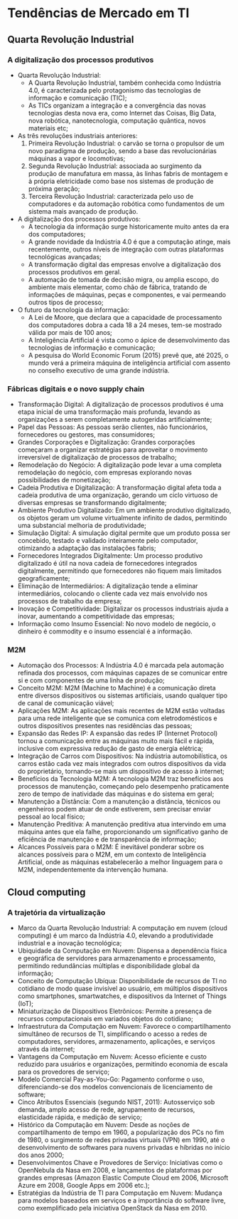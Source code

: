 # Tendências de Mercado em TI

## Quarta Revolução Industrial

### A digitalização dos processos produtivos

- Quarta Revolução Industrial:
  - A Quarta Revolução Industrial, também conhecida como Indústria 4.0, é caracterizada pelo protagonismo das tecnologias de informação e comunicação (TIC);
  - As TICs organizam a integração e a convergência das novas tecnologias desta nova era, como Internet das Coisas, Big Data, nova robótica, nanotecnologia, computação quântica, novos materiais etc;
- As três revoluções industriais anteriores:
  1. Primeira Revolução Industrial: o carvão se torna o propulsor de um novo paradigma de produção, sendo a base das revolucionárias máquinas a vapor e locomotivas;
  2. Segunda Revolução Industrial: associada ao surgimento da produção de manufatura em massa, às linhas fabris de montagem e à própria eletricidade como base nos sistemas de produção de próxima geração;
  3. Terceira Revolução Industrial: caracterizada pelo uso de computadores e da automação robótica como fundamentos de um sistema mais avançado de produção.
- A digitalização dos processos produtivos:
  - A tecnologia da informação surge historicamente muito antes da era dos computadores;
  - A grande novidade da Indústria 4.0 é que a computação atinge, mais recentemente, outros níveis de integração com outras plataformas tecnológicas avançadas;
  - A transformação digital das empresas envolve a digitalização dos processos produtivos em geral.
  - A automação de tomada de decisão migra, ou amplia escopo, do ambiente mais elementar, como chão de fábrica, tratando de informações de máquinas, peças e componentes, e vai permeando outros tipos de processo;
- O futuro da tecnologia da informação:
  - A Lei de Moore, que declara que a capacidade de processamento dos computadores dobra a cada 18 a 24 meses, tem-se mostrado válida por mais de 100 anos;
  - A Inteligência Artificial é vista como o ápice de desenvolvimento das tecnologias de informação e comunicação;
  - A pesquisa do World Economic Forum (2015) prevê que, até 2025, o mundo verá a primeira máquina de inteligência artificial com assento no conselho executivo de uma grande indústria.

### Fábricas digitais e o novo supply chain

- Transformação Digital: A digitalização de processos produtivos é uma etapa inicial de uma transformação mais profunda, levando as organizações a serem completamente autogeridas artificialmente;
- Papel das Pessoas: As pessoas serão clientes, não funcionários, fornecedores ou gestores, mas consumidores;
- Grandes Corporações e Digitalização: Grandes corporações começaram a organizar estratégias para aproveitar o movimento irreversível de digitalização de processos de trabalho;
- Remodelação do Negócio: A digitalização pode levar a uma completa remodelação do negócio, com empresas explorando novas possibilidades de monetização;
- Cadeia Produtiva e Digitalização: A transformação digital afeta toda a cadeia produtiva de uma organização, gerando um ciclo virtuoso de diversas empresas se transformando digitalmente;
- Ambiente Produtivo Digitalizado: Em um ambiente produtivo digitalizado, os objetos geram um volume virtualmente infinito de dados, permitindo uma substancial melhoria de produtividade;
- Simulação Digital: A simulação digital permite que um produto possa ser concebido, testado e validado inteiramente pelo computador, otimizando a adaptação das instalações fabris;
- Fornecedores Integrados Digitalmente: Um processo produtivo digitalizado é útil na nova cadeia de fornecedores integrados digitalmente, permitindo que fornecedores não fiquem mais limitados geograficamente;
- Eliminação de Intermediários: A digitalização tende a eliminar intermediários, colocando o cliente cada vez mais envolvido nos processos de trabalho da empresa;
- Inovação e Competitividade: Digitalizar os processos industriais ajuda a inovar, aumentando a competitividade das empresas;
- Informação como Insumo Essencial: No novo modelo de negócio, o dinheiro é commodity e o insumo essencial é a informação.

### M2M

- Automação dos Processos: A Indústria 4.0 é marcada pela automação refinada dos processos, com máquinas capazes de se comunicar entre si e com componentes de uma linha de produção;
- Conceito M2M: M2M (Machine to Machine) é a comunicação direta entre diversos dispositivos ou sistemas artificiais, usando qualquer tipo de canal de comunicação viável;
- Aplicações M2M: As aplicações mais recentes de M2M estão voltadas para uma rede inteligente que se comunica com eletrodomésticos e outros dispositivos presentes nas residências das pessoas;
- Expansão das Redes IP: A expansão das redes IP (Internet Protocol) tornou a comunicação entre as máquinas muito mais fácil e rápida, inclusive com expressiva redução de gasto de energia elétrica;
- Integração de Carros com Dispositivos: Na indústria automobilística, os carros estão cada vez mais integrados com outros dispositivos da vida do proprietário, tornando-se mais um dispositivo de acesso à internet;
- Benefícios da Tecnologia M2M: A tecnologia M2M traz benefícios aos processos de manutenção, começando pelo desempenho praticamente zero de tempo de inatividade das máquinas e do sistema em geral;
- Manutenção a Distância: Com a manutenção a distância, técnicos ou engenheiros podem atuar de onde estiverem, sem precisar enviar pessoal ao local físico;
- Manutenção Preditiva: A manutenção preditiva atua intervindo em uma máquina antes que ela falhe, proporcionando um significativo ganho de eficiência de manutenção e de transparência de informação;
- Alcances Possíveis para o M2M: É inevitável ponderar sobre os alcances possíveis para o M2M, em um contexto de Inteligência Artificial, onde as máquinas estabelecerão a melhor linguagem para o M2M, independentemente da intervenção humana.

## Cloud computing

### A trajetória da virtualização

- Marco da Quarta Revolução Industrial: A computação em nuvem (cloud computing) é um marco da Indústria 4.0, elevando a produtividade industrial e a inovação tecnológica;
- Ubiquidade da Computação em Nuvem: Dispensa a dependência física e geográfica de servidores para armazenamento e processamento, permitindo redundâncias múltiplas e disponibilidade global da informação;
- Conceito de Computação Ubíqua: Disponibilidade de recursos de TI no cotidiano de modo quase invisível ao usuário, em múltiplos dispositivos como smartphones, smartwatches, e dispositivos da Internet of Things (IoT);
- Miniaturização de Dispositivos Eletrônicos: Permite a presença de recursos computacionais em variados objetos do cotidiano;
- Infraestrutura da Computação em Nuvem: Favorece o compartilhamento simultâneo de recursos de TI, simplificando o acesso a redes de computadores, servidores, armazenamento, aplicações, e serviços através da internet;
- Vantagens da Computação em Nuvem: Acesso eficiente e custo reduzido para usuários e organizações, permitindo economia de escala para os provedores de serviço;
- Modelo Comercial Pay-as-You-Go: Pagamento conforme o uso, diferenciando-se dos modelos convencionais de licenciamento de software;
- Cinco Atributos Essenciais (segundo NIST, 2011): Autosserviço sob demanda, amplo acesso de rede, agrupamento de recursos, elasticidade rápida, e medição de serviço;
- Histórico da Computação em Nuvem: Desde as noções de compartilhamento de tempo em 1960, a popularização dos PCs no fim de 1980, o surgimento de redes privadas virtuais (VPN) em 1990, até o desenvolvimento de softwares para nuvens privadas e híbridas no início dos anos 2000;
- Desenvolvimentos Chave e Provedores de Serviço: Iniciativas como o OpenNebula da Nasa em 2008, e lançamentos de plataformas por grandes empresas (Amazon Elastic Compute Cloud em 2006, Microsoft Azure em 2008, Google Apps em 2006 etc.);
- Estratégias da Indústria de TI para Computação em Nuvem: Mudança para modelos baseados em serviços e a importância do software livre, como exemplificado pela iniciativa OpenStack da Nasa em 2010.
